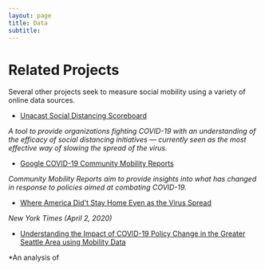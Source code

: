 ```yaml
---
layout: page
title: Data
subtitle: 
---
```


<h1 class='#top'> Related Projects </h1>

Several other projects seek to measure social mobility using a variety of online data
sources.

- [Unacast Social Distancing Scoreboard](https://www.unacast.com/covid19/social-distancing-scoreboard)

*A tool to provide organizations fighting COVID-19 with an understanding of the efficacy of social distancing initiatives — currently seen as the most effective way of slowing the spread of the virus.*

- [Google COVID-19 Community Mobility Reports](https://www.google.com/covid19/mobility/)

*Community Mobility Reports aim to provide insights into what has changed in response to policies aimed at combating COVID-19.*

- [Where America Did't Stay Home Even as the Virus Spread](https://www.nytimes.com/interactive/2020/04/02/us/coronavirus-social-distancing.html)

*New York Times (April 2, 2020)*

- [Understanding the Impact of COVID-19 Policy Change
in the Greater Seattle Area using Mobility Data](https://covid.idmod.org/data/Understanding_impact_of_COVID_policy_change_Seattle.pdf)

*An analysis of 